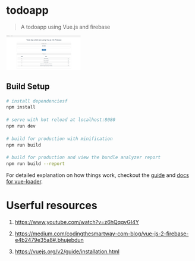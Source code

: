 # todoapp

> A todoapp using Vue.js and firebase

<img src="./screen-shot.PNG" width="200">

## Build Setup

``` bash
# install dependenciesf
npm install

# serve with hot reload at localhost:8080
npm run dev

# build for production with minification
npm run build

# build for production and view the bundle analyzer report
npm run build --report
```

For detailed explanation on how things work, checkout the [guide](http://vuejs-templates.github.io/webpack/) and [docs for vue-loader](http://vuejs.github.io/vue-loader).

Userful resources 
=====================
1. https://www.youtube.com/watch?v=z6hQqgvGI4Y

2. https://medium.com/codingthesmartway-com-blog/vue-js-2-firebase-e4b2479e35a8#.bhujebdun

3. https://vuejs.org/v2/guide/installation.html